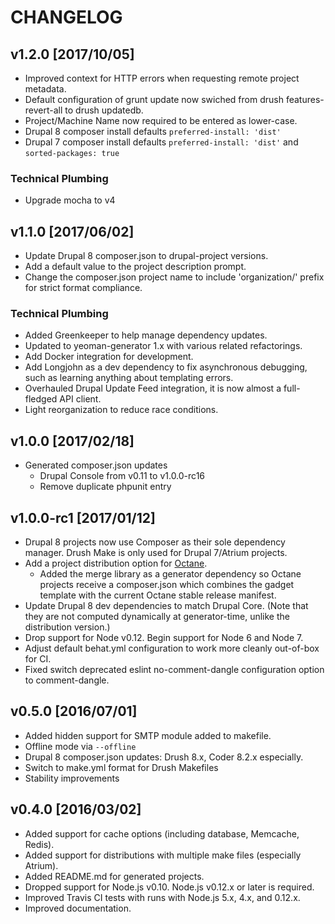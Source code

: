 # CHANGELOG

## v1.2.0 [2017/10/05]

* Improved context for HTTP errors when requesting remote project metadata.
* Default configuration of grunt update now swiched from drush features-revert-all to drush updatedb.
* Project/Machine Name now required to be entered as lower-case.
* Drupal 8 composer install defaults `preferred-install: 'dist'`
* Drupal 7 composer install defaults `preferred-install: 'dist'` and `sorted-packages: true`

### Technical Plumbing

* Upgrade mocha to v4

## v1.1.0 [2017/06/02]

* Update Drupal 8 composer.json to drupal-project versions.
* Add a default value to the project description prompt.
* Change the composer.json project name to include 'organization/' prefix for strict format compliance.

### Technical Plumbing

* Added Greenkeeper to help manage dependency updates.
* Updated to yeoman-generator 1.x with various related refactorings.
* Add Docker integration for development.
* Add Longjohn as a dev dependency to fix asynchronous debugging, such as learning anything about templating errors.
* Overhauled Drupal Update Feed integration, it is now almost a full-fledged API client.
* Light reorganization to reduce race conditions.

## v1.0.0 [2017/02/18]

* Generated composer.json updates
    * Drupal Console from v0.11 to v1.0.0-rc16
    * Remove duplicate phpunit entry

## v1.0.0-rc1 [2017/01/12]

* Drupal 8 projects now use Composer as their sole dependency manager. Drush Make is only used for Drupal 7/Atrium projects.
* Add a project distribution option for [Octane](https://github.com/phase2/octane).
    * Added the merge library as a generator dependency so Octane projects receive a composer.json which combines the gadget template with the current Octane stable release manifest.
* Update Drupal 8 dev dependencies to match Drupal Core. (Note that they are not computed dynamically at generator-time, unlike the distribution version.)
* Drop support for Node v0.12. Begin support for Node 6 and Node 7.
* Adjust default behat.yml configuration to work more cleanly out-of-box for CI.
* Fixed switch deprecated eslint no-comment-dangle configuration option to comment-dangle.

## v0.5.0 [2016/07/01]

- Added hidden support for SMTP module added to makefile.
- Offline mode via `--offline`
- Drupal 8 composer.json updates: Drush 8.x, Coder 8.2.x especially.
- Switch to make.yml format for Drush Makefiles
- Stability improvements

## v0.4.0 [2016/03/02]

- Added support for cache options (including database, Memcache, Redis).
- Added support for distributions with multiple make files (especially Atrium).
- Added README.md for generated projects.
- Dropped support for Node.js v0.10. Node.js v0.12.x or later is required.
- Improved Travis CI tests with runs with Node.js 5.x, 4.x, and 0.12.x.
- Improved documentation.
